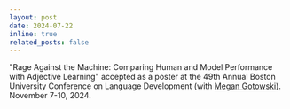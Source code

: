 ```yaml
---
layout: post
date: 2024-07-22
inline: true
related_posts: false
---
```


"Rage Against the Machine: Comparing Human and Model Performance with Adjective Learning" accepted as a poster at the 49th Annual Boston University Conference on Language Development (with [Megan Gotowski](https://megangotowski.wixsite.com/linguistics)). November 7-10, 2024. 

